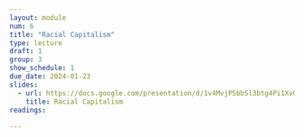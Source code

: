```yaml
---
layout: module
num: 6
title: "Racial Capitalism"
type: lecture
draft: 1
group: 3
show_schedule: 1
due_date: 2024-01-23
slides:
  - url: https://docs.google.com/presentation/d/1v4MvjP5bbSl3btg4Pi1Xv08wTl4OTloRTDfe_XZJh2c/edit?usp=sharing
    title: Racial Capitalism
readings:
   
---
```



